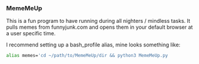 ### MemeMeUp

This is a fun program to have running during all nighters / mindless tasks. It pulls memes from funnyjunk.com and opens them in your default browser at a user specific time.

I recommend setting up a bash_profile alias, mine looks something like:

```bash
alias memes='cd ~/path/to/MemeMeUp/dir && python3 MemeMeUp.py
```